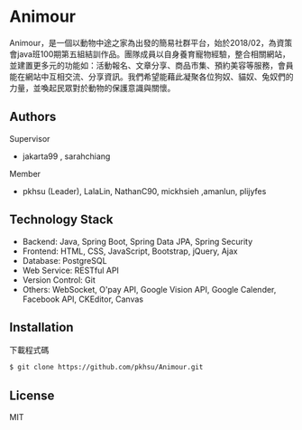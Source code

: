 ﻿# Animour

Animour，是一個以動物中途之家為出發的簡易社群平台，始於2018/02，為資策會java班100期第五組結訓作品。團隊成員以自身養育寵物經驗，整合相關網站，並建置更多元的功能如：活動報名、文章分享、商品市集、預約美容等服務，會員能在網站中互相交流、分享資訊。我們希望能藉此凝聚各位狗奴、貓奴、兔奴們的力量，並喚起民眾對於動物的保護意識與關懷。

## Authors

Supervisor
* jakarta99 , sarahchiang

Member
* pkhsu (Leader), LalaLin, NathanC90, mickhsieh ,amanlun, plijyfes

## Technology Stack

* Backend: Java, Spring Boot, Spring Data JPA, Spring Security
* Frontend: HTML, CSS, JavaScript, Bootstrap, jQuery, Ajax
* Database: PostgreSQL
* Web Service: RESTful API
* Version Control: Git
* Others: WebSocket, O'pay API, Google Vision API, Google Calender, Facebook API, CKEditor, Canvas

## Installation

下載程式碼

```sh
$ git clone https://github.com/pkhsu/Animour.git
```
## License
MIT
